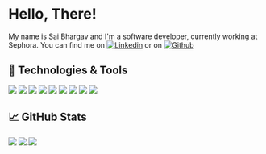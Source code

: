 
# Hello, There!

My name is Sai Bhargav and I'm a software developer, currently working at Sephora. You can find me on [![Linkedin][1.2]][2] or on [![Github][1.1]][1]

## 🔧 Technologies & Tools
![](https://img.shields.io/badge/Linux-121011?style=for-the-badge&logo=linux&logoColor=white)
![](https://img.shields.io/badge/VS_Code-121011?style=for-the-badge&logo=visual-studio-code&logoColor=white)
![](https://img.shields.io/badge/Ruby-CC342D?style=for-the-badge&logo=ruby&logoColor=white)
![](https://img.shields.io/badge/Go-00ADD8?style=for-the-badge&logo=go&logoColor=white)
![](https://img.shields.io/badge/Vue.js-35495E?style=for-the-badge&logo=vue.js&logoColor=4FC08D)
![](https://img.shields.io/badge/Shell_Script-121011?style=for-the-badge&logo=gnu-bash&logoColor=white)
![](https://img.shields.io/badge/PostgreSQL-316192?style=for-the-badge&logo=postgresql&logoColor=white)
![](https://img.shields.io/badge/Docker-232F3E?style=for-the-badge&logo=Docker&logoColor=white)
![](https://img.shields.io/badge/Amazon_AWS-232F3E?style=for-the-badge&logo=amazon-aws&logoColor=white)

## &#x1f4c8; GitHub Stats

<img align="center" src="https://github-readme-stats.vercel.app/api/top-langs/?username=sai-bhargav&layout=compact&theme=solarized-dark" />

<a href="https://github.com/sai-bhargav/go-remote-compiler">
<img align="center" src="https://github-readme-stats.vercel.app/api/pin/?username=sai-bhargav&repo=go-remote-compiler&theme=solarized-dark" />
</a>

<a href="https://github.com/sai-bhargav/go-otp">
<img align="center" src="https://github-readme-stats.vercel.app/api/pin/?username=sai-bhargav&repo=go-otp&theme=solarized-dark" />
</a>

[1.1]: https://img.shields.io/badge/GitHub-100000?style=for-the-badge&logo=github&logoColor=white
[1.2]: https://img.shields.io/badge/LinkedIn-0077B5?style=for-the-badge&logo=linkedin&logoColor=white

[1]: https://github.com/sai-bhargav
[2]: https://www.linkedin.com/in/sai-bhargav-kollimarla/

